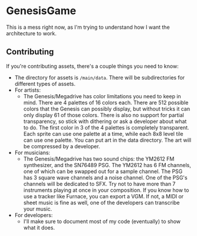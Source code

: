 # GenesisGame
This is a mess right now, as I'm trying to understand how I want the architecture to work.

## Contributing
If you're contributing assets, there's a couple things you need to know:
* The directory for assets is `/main/data`. There will be subdirectories for different types of assets.
* For artists:
    * The Genesis/Megadrive has color limitations you need to keep in mind. There are 4 palettes of 16 colors each. There are 512 possible colors that the Genesis can possibly display, but without tricks it can only display 61 of those colors. There is also no support for partial transparency, so stick with dithering or ask a developer about what to do. The first color in 3 of the 4 palettes is completely transparent. Each sprite can use one palette at a time, while each 8x8 level tile can use one palette. You can put art in the data directory. The art will be compressed by a developer.
* For musicians:
    * The Genesis/Megadrive has two sound chips: the YM2612 FM synthesizer, and the SN76489 PSG. The YM2612 has 6 FM channels, one of which can be swapped out for a sample channel. The PSG has 3 square wave channels and a noise channel. One of the PSG's channels will be dedicated to SFX. Try not to have more than 7 instruments playing at once in your composition. If you know how to use a tracker like Furnace, you can export a VGM. If not, a MIDI or sheet music is fine as well, one of the developers can transcribe your music.
* For developers:
    * I'll make sure to document most of my code (eventually) to show what it does.